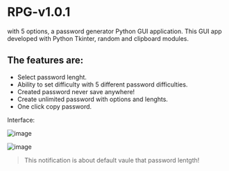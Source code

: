 
# RPG-v1.0.1
with 5 options, a password generator Python GUI application. This GUI app developed with Python Tkinter, random and clipboard modules.

The features are:
-

- Select password lenght.
- Ability to set difficulty with 5 different password difficulties.
- Created password never save anywhere!
- Create unlimited password with options and lenghts.
- One click copy password.


Interface:

![image](https://user-images.githubusercontent.com/4365391/219131833-98b3ea6c-5381-4691-801e-7cc5f95770d2.png)

![image](https://user-images.githubusercontent.com/4365391/219131296-4e9bb3e3-010c-4b92-bec8-b962c7281be0.png)
 

> This notification is about default vaule that password lentgth!

